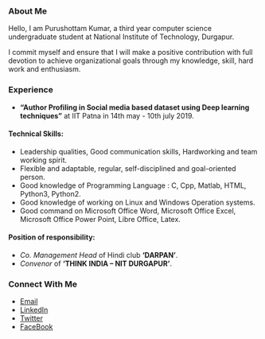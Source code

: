 ### About Me


Hello, I am Purushottam Kumar, a third year computer science undergraduate student at National Institute of Technology, Durgapur. 

I commit myself and ensure that I will make a positive contribution with full devotion to achieve organizational goals through my knowledge, skill, hard work and enthusiasm.  

### Experience
- **“Author Profiling in Social media based dataset using Deep learning techniques”** at IIT Patna in 14th may -
10th july 2019.

#### Technical Skills:
- Leadership qualities, Good communication skills, Hardworking and team working spirit.
- Flexible and adaptable, regular, self-disciplined and goal-oriented person.
- Good knowledge of Programming Language : C, Cpp, Matlab, HTML, Python3, Python2.
- Good knowledge of working on Linux and Windows Operation systems.
- Good command on Microsoft Office Word, Microsoft Office Excel, Microsoft Office Power Point,
Libre Office, Latex.

#### Position of responsibility:
- _Co. Management Head_ of Hindi club **‘DARPAN’**.
- _Convenor_ of **‘THINK INDIA – NIT DURGAPUR’**.

### Connect With Me

- [Email](mailto:kumarpurushottam062@gmail.com/)
- [LinkedIn](https://www.linkedin.com/in/purushottam-kumar-29006017a)
- [Twitter](https://twitter.com/Purushottam_nit)
- [FaceBook](https://www.facebook.com/purushottam22111999?ref=bookmarks)
